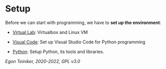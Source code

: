 # Setup

Before we can start with programming, we have to **set up the environment**:
 
* [Virtual Lab](virtual-lab.md): Virtualbox and Linux VM
    
* [Visual Code](setup/vscode): Set up Visual Studio Code for Python programming

* [Python](setup/python/README.md): Setup Python, its tools and libraries. 

*Egon Teiniker, 2020-2022, GPL v3.0*
